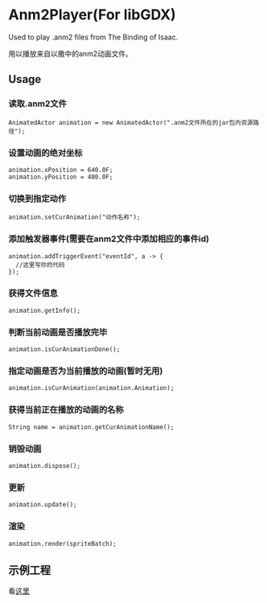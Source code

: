 # Anm2Player(For libGDX)
Used to play .anm2 files from The Binding of Isaac.

用以播放来自以撒中的anm2动画文件。

## Usage
### 读取.anm2文件

    AnimatedActor animation = new AnimatedActor(".anm2文件所在的jar包内资源路径");
  
### 设置动画的绝对坐标

    animation.xPosition = 640.0F;
    animation.yPosition = 480.0F;
  
### 切换到指定动作

    animation.setCurAnimation("动作名称");
  
### 添加触发器事件(需要在anm2文件中添加相应的事件id)

    animation.addTriggerEvent("eventId", a -> {
      //这里写你的代码
    });
  
### 获得文件信息

    animation.getInfo();
  
### 判断当前动画是否播放完毕

    animation.isCurAnimationDone();
  
### 指定动画是否为当前播放的动画(暂时无用)

    animation.isCurAnimation(animation.Animation);
  
### 获得当前正在播放的动画的名称

    String name = animation.getCurAnimationName();
  
### 销毁动画

    animation.dispose();
  
### 更新

    animation.update();
  
### 渲染

    animation.render(spriteBatch);
    
## 示例工程

看[这里](https://github.com/tldyl/isaac-mod-extend/blob/master/src/main/java/isaacModExtend/monsters/Siren.java)
